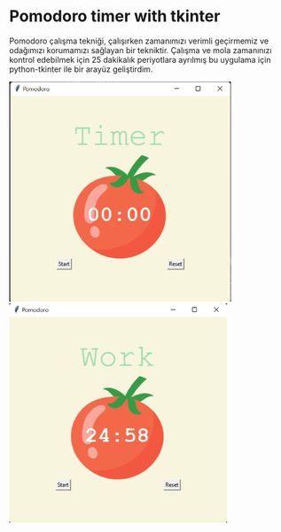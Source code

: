 # Pomodoro timer with tkinter
Pomodoro çalışma tekniği, çalışırken zamanımızı verimli geçirmemiz ve odağımızı korumamızı sağlayan bir tekniktir. Çalışma ve mola zamanınızı kontrol edebilmek için 25 
dakikalık periyotlara ayrılmış bu uygulama için python-tkinter ile bir arayüz geliştirdim.

<img src="./Pomodoro UI with tkinter/img/UI.png" width=400px/> <img src="./Pomodoro UI with tkinter/img/UI2.png" width=393px/>
